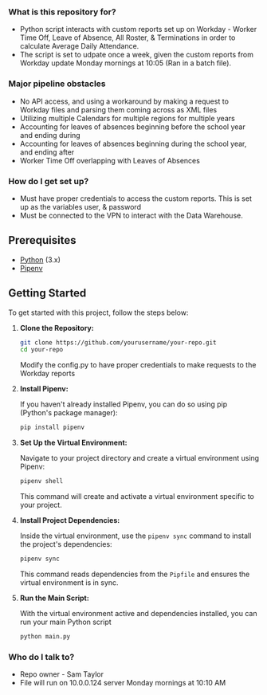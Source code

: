 ### What is this repository for? ###

* Python script interacts with custom reports set up on Workday - Worker Time Off, Leave of Absence, All Roster, & Terminations in order to calculate Average Daily Attendance.
* The script is set to udpate once a week, given the custom reports from Workday update Monday mornings at 10:05 (Ran in a batch file). 


### Major pipeline obstacles ###
* No API access, and using a workaround by making a request to Workday files and parsing them coming across as XML files
* Utilizing multiple Calendars for multiple regions for multiple years
* Accounting for leaves of absences beginning before the school year and ending during
* Accounting for leaves of absences beginning during the school year, and ending after
* Worker Time Off overlapping with Leaves of Absences

### How do I get set up? ###

* Must have proper credentials to access the custom reports. This is set up as the variables user, & password 
* Must be connected to the VPN to interact with the Data Warehouse. 

## Prerequisites

- [Python](https://www.python.org/downloads/) (3.x)
- [Pipenv](https://pipenv.pypa.io/en/latest/)

## Getting Started

To get started with this project, follow the steps below:

1. **Clone the Repository:**

   ```bash
   git clone https://github.com/yourusername/your-repo.git
   cd your-repo
   ```  
   Modify the config.py to have proper credentials to make requests to the Workday reports

2. **Install Pipenv:**

   If you haven't already installed Pipenv, you can do so using pip (Python's package manager):

   ```bash
   pip install pipenv
   ```

3. **Set Up the Virtual Environment:**

   Navigate to your project directory and create a virtual environment using Pipenv:

   ```bash
   pipenv shell
   ```

   This command will create and activate a virtual environment specific to your project.

4. **Install Project Dependencies:**

   Inside the virtual environment, use the `pipenv sync` command to install the project's dependencies:

   ```bash
   pipenv sync
   ```

   This command reads dependencies from the `Pipfile` and ensures the virtual environment is in sync.

5. **Run the Main Script:**

   With the virtual environment active and dependencies installed, you can run your main Python script 

   ```bash
   python main.py
   ```

### Who do I talk to? ###

* Repo owner - Sam Taylor
* File will run on 10.0.0.124 server Monday mornings at 10:10 AM



